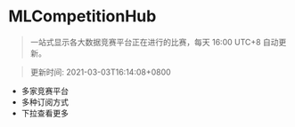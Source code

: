 # MLCompetitionHub

> 一站式显示各大数据竞赛平台正在进行的比赛，每天 16:00 UTC+8 自动更新。
  
> 更新时间: 2021-03-03T16:14:08+0800 

* 多家竞赛平台
* 多种订阅方式
* 下拉查看更多